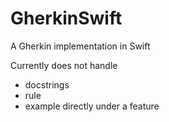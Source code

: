 # GherkinSwift
A Gherkin implementation in Swift

Currently does not handle
* docstrings
* rule
* example directly under a feature
